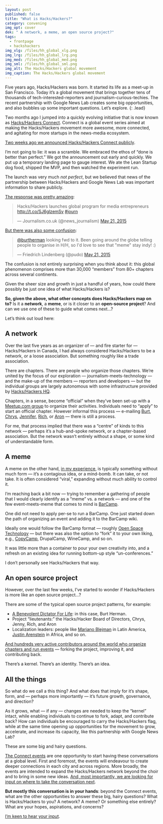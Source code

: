 ```yaml
---
layout: post
published: false
title: "What is Hacks/Hackers?"
category: convening
img_opt: cover
dek: " A network, a meme, an open source project?"
tags: 
  - frontpage
  - hackshackers
img_xlg: /files/hh_global_xlg.png
img_lrg: /files/hh_global_lrg.png
img_med: /files/hh_global_med.png
img_sml: /files/hh_global_sml.png
img_alt: The Hacks/Hackers global movement
img_caption: The Hacks/Hackers global movement
---
```


Five years ago, Hacks/Hackers was born. It started its life as a meet-up in San Francisco. Today it’s a global movement that brings together tens of thousands of tech-interested-reporters and journalism-curious-techies. The recent partnership with Google News Lab creates some big opportunities, and also bubbles up some important questions. Let’s explore.
{: .lead}

Two months ago I jumped into a quickly evolving initiative that is now known as [Hacks/Hackers Connect](http://hackshackers.com). Connect is a global event series aimed at making the Hacks/Hackers movement more awesome, more connected, and agitating for more startups in the news-media ecosystem.

[Two weeks ago we announced Hacks/Hackers Connect publicly](https://medium.com/hacks-hackers-journalism-meets-technology/a-new-partnership-for-hacks-hackers-with-the-news-lab-at-google-aa8c457de78b). 

I’m not going to lie: it was a scramble. We embraced the ethos of “done is better than perfect.” We got the announcement out early and quickly. We put up a temporary landing page to gauge interest. We ate the Lean Startup dog food, shipped the MVP, and then watched the experiment run.

The launch was very much _not perfect_, but we believed that news of the partnership between Hacks/Hackers and Google News Lab was important information to share publicly.

[The response was pretty amazing](https://twitter.com/search?q=https%3A%2F%2Fwww.journalism.co.uk%2Fnews%2Fhacks-hackers-launches-global-program-for-media-entrepreneurs-%2Fs2%2Fa565192%2F):

<blockquote class=“twitter-tweet” lang=“en”><p lang=“es” dir=“ltr”>Hacks/Hackers launches global program for media entrepreneurs <a href=“http://t.co/SJ6glzemSv”>http://t.co/SJ6glzemSv</a> <a href=“https://twitter.com/hashtag/journ?src=hash”>#journ</a></p>&mdash; Journalism.co.uk (@news_journalism) <a href=“https://twitter.com/news_journalism/status/601399817571536896”>May 21, 2015</a></blockquote>
<script async src=“//platform.twitter.com/widgets.js” charset=“utf-8”></script>


[But there was also some confusion](https://twitter.com/pudo/status/601405937560203264):

<blockquote class=“twitter-tweet” lang=“en”><p lang=“en” dir=“ltr”><a href=“https://twitter.com/burtherman”>@burtherman</a> looking fwd to it. Been going around the globe telling people to organise in H/H, so I&#39;d love to see that &quot;meme&quot; stay indy! :)</p>&mdash; Friedrich Lindenberg (@pudo) <a href=“https://twitter.com/pudo/status/601405937560203264”>May 21, 2015</a></blockquote>
<script async src=“//platform.twitter.com/widgets.js” charset=“utf-8”></script>

The confusion is not entirely surprising when you think about it: this global phenomenon comprises more than 30,000 “members” from 80+ chapters across several continents.

Given the sheer size and growth in just a handful of years, how could there possibly be just one idea of what Hacks/Hackers is?

**So, given the above, what other concepts does Hacks/Hackers map on to?** Is it a **network**, a **meme**, or is it closer to an **open-source project**? And can we use one of these to guide what comes next...?

Let’s think out loud here:

## A network
Over the last five years as an organizer of — and fire starter for — Hacks/Hackers in Canada, I had always considered Hacks/Hackers to be a network, or a loose association. But something roughly like a trade association.

There are chapters. There are people who organize those chapters. We’re united by the focus of our exploration —  journalism-meets-technology — and the make-up of the members —  reporters and developers — but the individual groups are largely autonomous with some infrastructure provided by [Hacks/Hackers HQ](http://hackshackers.meetup.com/).

Chapters, in a sense, become “official” when they’ve been set-up with a [Meetup.com group](http://hackshackers.meetup.com/) to organize their activities. Individuals need to “apply” to start an official chapter. However informal this process — e-mailing [Burt](https://twitter.com/burtherman), [Chrys](https://twitter.com/macdiva), [Jennifer](https://twitter.com/jenny8lee), [Rich](https://twitter.com/richgor), or [Aron](https://twitter.com/pilhofer) — there is still a process.

For me, that process implied that there was a “centre” of kinds to this network — perhaps it’s a hub-and-spoke network, or a chapter-based association. But the network wasn’t entirely without a shape, or some kind of understandable form.

## A meme
A meme on the other hand, [in my experience](http://beautifultrouble.org), is typically something without much form — it’s a contagious idea, or a mind-bomb. It can take, or not take. It is often considered “viral,” expanding without much ability to control it.

I’m reaching back a bit now — trying to remember a gathering of people that I would clearly identify as a “meme” vs. a network — and one of the few event-meets-meme that comes to mind is [BarCamp](http://barcamp.org). 

One did not need to apply per-se to run a BarCamp. One just started down the path of organizing an event and adding it to the BarCamp wiki. 

Ideally one would follow the BarCamp format — roughly [Open Space Technology](https://en.wikipedia.org/wiki/Open_Space_Technology) — but there was also the option to “fork” it to your own liking, e.g., [CopyCamp](http://phillipadsmith.com/2006/08/copyright-and-creativity-bringing-two-worlds-together.html), DrupalCamp, WineCamp, and so on.

It was little more than a container to pour your own creativity into, and a refresh on an existing idea for running bottom-up style “un-conferences.” 

I don’t personally see Hacks/Hackers that way.

## An open source project
However, over the last few weeks, I’ve started to wonder if Hacks/Hackers is more like an open source project…?

There are some of the typical open source project patterns, for example: 

* [A Benevolent Dictator For Life](https://en.wikipedia.org/wiki/Benevolent_dictator_for_life): in this case, Burt Herman.
* Project “lieutenants:” the Hacks/Hacker Board of Directors, Chrys, Jenny, Rich, and Aron
* Localization leaders: people like [Mariano Blejman](https://twitter.com/blejman) in Latin America, [Justin Arenstein](https://twitter.com/justinarenstein) in Africa, and so on.

[And hundreds very active contributors around the world who organize chapters and run events](http://hackshackers.meetup.com/) — forking the project, improving it, and contributing back.

There’s a kernel. There’s an identity. There’s an idea.

## All the things
So what do we call a this thing? And what does that imply for it’s shape, form, and — perhaps more importantly — it’s future growth, governance, and direction? 

As it grows, what — if any — changes are needed to keep the “kernel” intact, while enabling individuals to continue to fork, adapt, and contribute back? How can individuals be encouraged to carry the Hacks/Hackers flag, while at the same time opening up opportunities for the movement to grow, accelerate, and increase its capacity, like this partnership with Google News Lab?

These are some big and hairy questions.

[The Connect events](http://hackshackers.com) are one opportunity to start having these conversations at a global level. First and foremost, the events will endeavour to create deeper connections in each city and across regions. More broadly, the events are intended to expand the Hacks/Hackers network beyond the choir and to bring in some new ideas. [And, most importantly, we are looking for input on where to take the conversation next](http://hackshackers.com).

**But mostly this conversation is in your hands**: beyond the Connect events, what are the other opportunities to answer these big, hairy questions? What is Hacks/Hackers to you? A network? A meme? Or something else entirely? What are your hopes, aspirations, and concerns?

[I’m keen to hear your input](http://phillipadsmith.com/about#contact).
